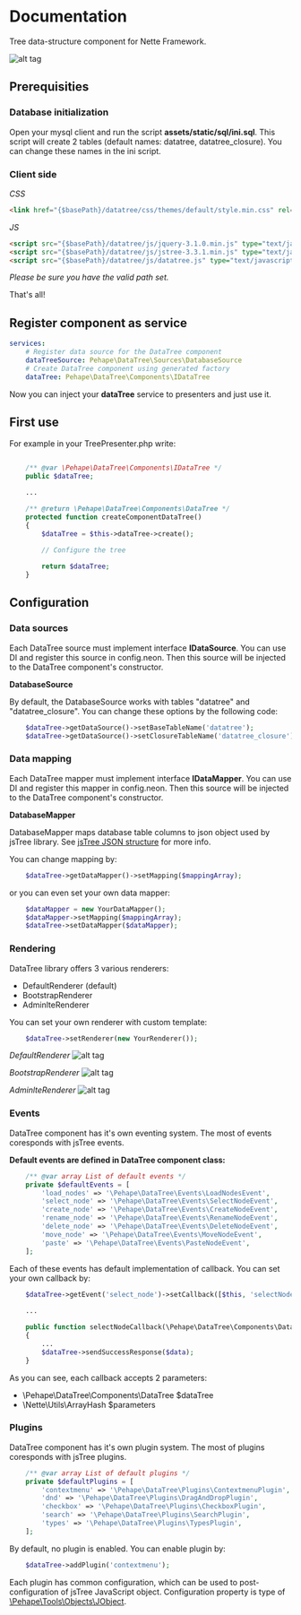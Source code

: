 Documentation
======

Tree data-structure component for Nette Framework.

![alt tag](https://raw.githubusercontent.com/pehape/data-tree/assets/static/images/tree-example.png)

Prerequisities
------------

### Database initialization ###

Open your mysql client and run the script **assets/static/sql/ini.sql**. This script will create 2 tables (default names: datatree, datatree_closure). You can change these names in the ini script.

### Client side ###

*CSS*

```html
<link href="{$basePath}/datatree/css/themes/default/style.min.css" rel="stylesheet" type="text/css">
```

*JS*

```html
<script src="{$basePath}/datatree/js/jquery-3.1.0.min.js" type="text/javascript"></script>
<script src="{$basePath}/datatree/js/jstree-3.3.1.min.js" type="text/javascript"></script>
<script src="{$basePath}/datatree/js/datatree.js" type="text/javascript"></script>
```

*Please be sure you have the valid path set.*

That's all!

Register component as service
------------

```yml
services:
	# Register data source for the DataTree component
	dataTreeSource: Pehape\DataTree\Sources\DatabaseSource
	# Create DataTree component using generated factory 
	dataTree: Pehape\DataTree\Components\IDataTree
``` 

Now you can inject your **dataTree** service to presenters and just use it.

First use
------------

For example in your TreePresenter.php write:

```php

	/** @var \Pehape\DataTree\Components\IDataTree */
	public $dataTree;

	...

	/** @return \Pehape\DataTree\Components\DataTree */
	protected function createComponentDataTree()
	{
		$dataTree = $this->dataTree->create();
	
		// Configure the tree

		return $dataTree;
	}


```

Configuration
------------

### Data sources ###

Each DataTree source must implement interface **IDataSource**. You can use DI and register this source in config.neon. Then this source will be injected to the DataTree component's constructor.

**DatabaseSource**

By default, the DatabaseSource works with tables "datatree" and "datatree_closure". You can change these options by the following code:

```php
	$dataTree->getDataSource()->setBaseTableName('datatree');
	$dataTree->getDataSource()->setClosureTableName('datatree_closure');
```

### Data mapping ###
Each DataTree mapper must implement interface **IDataMapper**. You can use DI and register this mapper in config.neon. Then this source will be injected to the DataTree component's constructor.

**DatabaseMapper**

DatabaseMapper maps database table columns to json object used by jsTree library. See [jsTree JSON structure](https://www.jstree.com/docs/json/) for more info.

You can change mapping by:

```php
	$dataTree->getDataMapper()->setMapping($mappingArray);
```

or you can even set your own data mapper:

```php
	$dataMapper = new YourDataMapper();
	$dataMapper->setMapping($mappingArray);
	$dataTree->setDataMapper($dataMapper);
```

### Rendering ###

DataTree library offers 3 various renderers:

* DefaultRenderer (default)
* BootstrapRenderer
* AdminlteRenderer

You can set your own renderer with custom template:

```php
	$dataTree->setRenderer(new YourRenderer());
```

*DefaultRenderer*
![alt tag](https://raw.githubusercontent.com/pehape/data-tree/assets/static/images/render-default.png)

*BootstrapRenderer*
![alt tag](https://raw.githubusercontent.com/pehape/data-tree/assets/static/images/render-bootstrap.png)

*AdminlteRenderer*
![alt tag](https://raw.githubusercontent.com/pehape/data-tree/assets/static/images/render-adminlte.png)

### Events ###

DataTree component has it's own eventing system. The most of events coresponds with jsTree events.

**Default events are defined in DataTree component class:**

```php
	/** @var array List of default events */
    private $defaultEvents = [
        'load_nodes' => '\Pehape\DataTree\Events\LoadNodesEvent',
        'select_node' => '\Pehape\DataTree\Events\SelectNodeEvent',
        'create_node' => '\Pehape\DataTree\Events\CreateNodeEvent',
        'rename_node' => '\Pehape\DataTree\Events\RenameNodeEvent',
        'delete_node' => '\Pehape\DataTree\Events\DeleteNodeEvent',
        'move_node' => '\Pehape\DataTree\Events\MoveNodeEvent',
        'paste' => '\Pehape\DataTree\Events\PasteNodeEvent',
    ];
```

Each of these events has default implementation of callback. You can set your own callback by:

```php
	$dataTree->getEvent('select_node')->setCallback([$this, 'selectNodeCallback']);
	
	...

	public function selectNodeCallback(\Pehape\DataTree\Components\DataTree $dataTree, \Nette\Utils\ArrayHash $parameters)
	{
		...
		$dataTree->sendSuccessResponse($data);
	}
```

As you can see, each callback accepts 2 parameters:

* \Pehape\DataTree\Components\DataTree $dataTree
* \Nette\Utils\ArrayHash $parameters


### Plugins ###

DataTree component has it's own plugin system. The most of plugins coresponds with jsTree plugins.

```php
	/** @var array List of default plugins */
    private $defaultPlugins = [
        'contextmenu' => '\Pehape\DataTree\Plugins\ContextmenuPlugin',
        'dnd' => '\Pehape\DataTree\Plugins\DragAndDropPlugin',
        'checkbox' => '\Pehape\DataTree\Plugins\CheckboxPlugin',
        'search' => '\Pehape\DataTree\Plugins\SearchPlugin',
        'types' => '\Pehape\DataTree\Plugins\TypesPlugin',
    ];
```

By default, no plugin is enabled. You can enable plugin by:

```php
	$dataTree->addPlugin('contextmenu');
```

Each plugin has common configuration, which can be used to post-configuration of jsTree JavaScript object. Configuration property is type of [\Pehape\Tools\Objects\JObject](https://github.com/pehape/tools/blob/master/docs/en/index.md#3-javascript-object-jobject).
